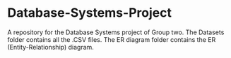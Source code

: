 # Database-Systems-Project
A repository for the Database Systems project of Group two.
The Datasets folder contains all the .CSV files.
The ER diagram folder contains the ER (Entity-Relationship) diagram.
